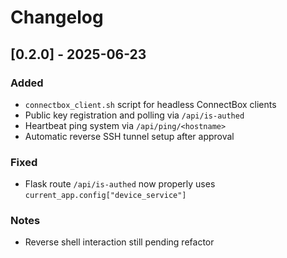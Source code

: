 # Changelog

## [0.2.0] - 2025-06-23

### Added
- `connectbox_client.sh` script for headless ConnectBox clients
- Public key registration and polling via `/api/is-authed`
- Heartbeat ping system via `/api/ping/<hostname>`
- Automatic reverse SSH tunnel setup after approval

### Fixed
- Flask route `/api/is-authed` now properly uses `current_app.config["device_service"]`

### Notes
- Reverse shell interaction still pending refactor
